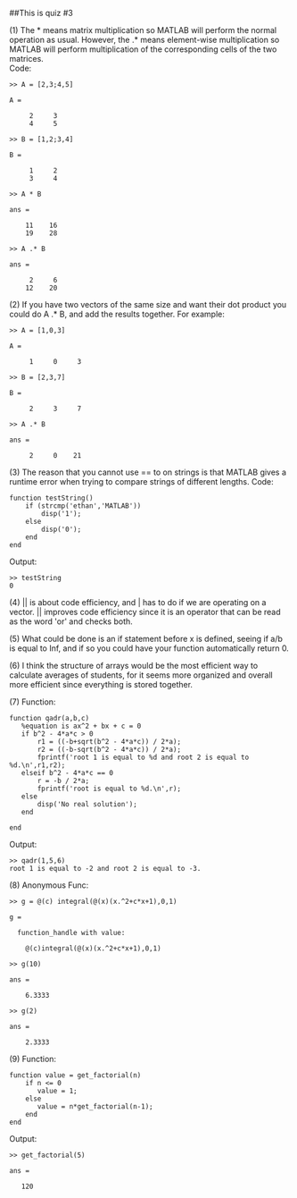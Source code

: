 ##This is quiz #3  

(1) The * means matrix multiplication so MATLAB will perform the normal operation as usual. However, the .* means element-wise  multiplication so MATLAB will perform multiplication of the corresponding cells of the two matrices.  
Code:  
```  
>> A = [2,3;4,5]  

A =  

     2     3  
     4     5  

>> B = [1,2;3,4]  

B =  

     1     2  
     3     4   

>> A * B  

ans =  

    11    16  
    19    28  

>> A .* B  

ans =  

     2     6  
    12    20  
```  

(2) If you have two vectors of the same size and want their dot product you could do A .* B, and add the results together. For example:  
```  
>> A = [1,0,3]  

A =  

     1     0     3  

>> B = [2,3,7]  

B =  

     2     3     7  

>> A .* B   

ans =  

     2     0    21  
```  

(3) The reason that you cannot use == to on strings is that MATLAB gives a runtime error when trying to compare strings of different lengths. 
Code:  
```  
function testString()  
    if (strcmp('ethan','MATLAB'))  
        disp('1');  
    else  
        disp('0');  
    end  
end  
```  
Output:  
```  
>> testString  
0  
```  

(4) || is about code efficiency, and | has to do if we are operating on a vector. || improves code efficiency since it is an operator that can be read as the word 'or' and checks both.

(5) What could be done is an if statement before x is defined, seeing if a/b is equal to Inf, and if so you could have your function automatically return 0.  

(6) I think the structure of arrays would be the most efficient way to calculate averages of students, for it seems more organized and overall more efficient since everything is stored together.  


(7) Function:  
```  
function qadr(a,b,c)  
   %equation is ax^2 + bx + c = 0  
   if b^2 - 4*a*c > 0  
       r1 = ((-b+sqrt(b^2 - 4*a*c)) / 2*a);  
       r2 = ((-b-sqrt(b^2 - 4*a*c)) / 2*a);  
       fprintf('root 1 is equal to %d and root 2 is equal to %d.\n',r1,r2);  
   elseif b^2 - 4*a*c == 0  
       r = -b / 2*a;  
       fprintf('root is equal to %d.\n',r);  
   else  
       disp('No real solution');  
   end  
       
end  
```  
Output:  
```  
>> qadr(1,5,6)  
root 1 is equal to -2 and root 2 is equal to -3.  
```  

(8) Anonymous Func:  
```  
>> g = @(c) integral(@(x)(x.^2+c*x+1),0,1)  

g =  

  function_handle with value:  

    @(c)integral(@(x)(x.^2+c*x+1),0,1)  

>> g(10)  

ans =  

    6.3333  

>> g(2)  

ans =  

    2.3333  
```  

(9)  Function:  
```  
function value = get_factorial(n)  
    if n <= 0  
       value = 1;  
    else  
       value = n*get_factorial(n-1);  
    end  
end  
```  
Output:  
```  
>> get_factorial(5)  

ans =  

   120  
```  

